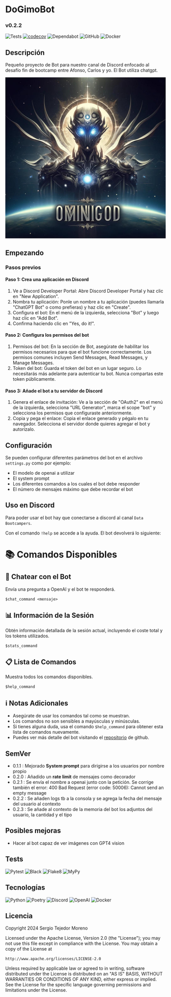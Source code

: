 # DoGimoBot
### v0.2.2

![Tests](https://github.com/sertemo/DoGimoBot/actions/workflows/tests.yml/badge.svg)
[![codecov](https://codecov.io/gh/sertemo/DoGimoBot/graph/badge.svg?token=6N7LBN76A2)](https://codecov.io/gh/sertemo/DoGimoBot)
![Dependabot](https://img.shields.io/badge/dependabot-enabled-blue.svg?logo=dependabot)
![GitHub](https://img.shields.io/github/license/sertemo/DoGimoBot)
![Docker](https://img.shields.io/docker/image-size/sertemo/dogimobot?color=blue&logo=docker)

## Descripción
Pequeño proyecto de Bot para nuestro canal de Discord enfocado al desafío fin de bootcamp entre Afonso, Carlos y yo. El Bot utiliza chatgpt.

![alt text](assets/img/banner.jpg)


## Empezando

### Pasos previos
#### Paso 1: Crea una aplicación en Discord
1. Ve a Discord Developer Portal: Abre Discord Developer Portal y haz clic en "New Application".
2. Nombra tu aplicación: Ponle un nombre a tu aplicación (puedes llamarla "ChatGPT Bot" o como prefieras) y haz clic en "Create".
3. Configura el bot: En el menú de la izquierda, selecciona "Bot" y luego haz clic en "Add Bot". 
4. Confirma haciendo clic en "Yes, do it!".
 
#### Paso 2: Configura los permisos del bot
1. Permisos del bot: En la sección de Bot, asegúrate de habilitar los permisos necesarios para que el bot funcione correctamente. Los permisos comunes incluyen Send Messages, Read Messages, y Manage Messages.
2. Token del bot: Guarda el token del bot en un lugar seguro. Lo necesitarás más adelante para autenticar tu bot. Nunca compartas este token públicamente.

#### Paso 3: Añade el bot a tu servidor de Discord
1. Genera el enlace de invitación: Ve a la sección de "OAuth2" en el menú de la izquierda, selecciona "URL Generator", marca el scope "bot" y selecciona los permisos que configuraste anteriormente.
2. Copia y pega el enlace: Copia el enlace generado y pégalo en tu navegador. Selecciona el servidor donde quieres agregar el bot y autorízalo.

## Configuración
Se pueden configurar diferentes parámetros del bot en el archivo `settings.py` como por ejemplo:
- El modelo de openai a utilizar
- El system prompt
- Los diferentes comandos a los cuales el bot debe responder
- El número de mensajes máximo que debe recordar el bot

## Uso en Discord
Para poder usar el bot hay que conectarse a discord al canal `Data Bootcampers`.

Con el comando `!help` se accede a la ayuda. El bot devolverá lo siguiente:

# 📚 Comandos Disponibles
## 💬 Chatear con el Bot
Envía una pregunta a OpenAI y el bot te responderá.
```
$chat_command <mensaje>
```


## 📊 Información de la Sesión
Obtén información detallada de la sesión actual, incluyendo el coste total y los tokens utilizados.
```
$stats_command
```

## 📋 Lista de Comandos
Muestra todos los comandos disponibles.
```
$help_command
```

## ℹ️ Notas Adicionales
- Asegúrate de usar los comandos tal como se muestran.
- Los comandos no son sensibles a mayúsculas y minúsculas.
- Si tienes alguna duda, usa el comando `$help_command` para obtener esta lista de comandos nuevamente.
- Puedes ver más detalle del bot visitando el [repositorio](https://github.com/sertemo/DoGimoBot) de github.

## SemVer
- 0.1.1 : Mejorado **System prompt** para dirigirse a los usuarios por nombre propio
- 0.2.0 : Añadido un **rate limit** de mensajes como decorador
- 0.2.1 : Se envía el nombre a openai junto con la petición. Se corrige también el error: 400 Bad Request (error code: 50006): Cannot send an empty message
- 0.2.2 : Se añaden logs tb a la consola y se agrega la fecha del mensaje del usuario al contexto
- 0.2.3 : Se añade al contexto de la memoria del bot los adjuntos del usuario, la cantidad y el tipo

## Posibles mejoras
- Hacer al bot capaz de ver imágenes con GPT4 vision

## Tests
![Pytest](https://img.shields.io/badge/testing-pytest-blue.svg)
![Black](https://img.shields.io/badge/code%20style-black-blue.svg)
![Flake8](https://img.shields.io/badge/linter-flake8-blue.svg)
![MyPy](https://img.shields.io/badge/type%20checker-mypy-blue.svg)

## Tecnologías
![Python](https://img.shields.io/badge/python-3670A0?style=for-the-badge&logo=python&logoColor=ffdd54)
![Poetry](https://img.shields.io/badge/Poetry-60A5FA?style=for-the-badge&logo=python&logoColor=white)
![Discord](https://img.shields.io/badge/Discord-7289DA?style=for-the-badge&logo=discord&logoColor=white)
![OpenAI](https://img.shields.io/badge/OpenAI-412991?style=for-the-badge&logo=openai&logoColor=white)
![Docker](https://img.shields.io/badge/docker-%230db7ed.svg?style=for-the-badge&logo=docker&logoColor=white)


## Licencia
Copyright 2024 Sergio Tejedor Moreno

Licensed under the Apache License, Version 2.0 (the "License");
you may not use this file except in compliance with the License.
You may obtain a copy of the License at

    http://www.apache.org/licenses/LICENSE-2.0

Unless required by applicable law or agreed to in writing, software
distributed under the License is distributed on an "AS IS" BASIS,
WITHOUT WARRANTIES OR CONDITIONS OF ANY KIND, either express or implied.
See the License for the specific language governing permissions and
limitations under the License.

